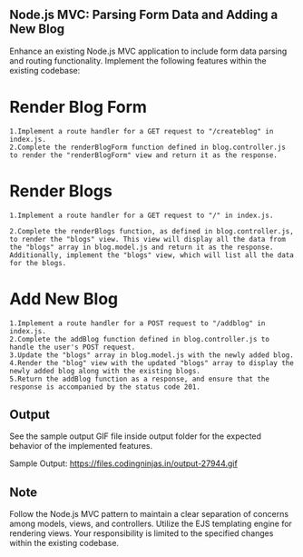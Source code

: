 ## Node.js MVC: Parsing Form Data and Adding a New Blog

Enhance an existing Node.js MVC application to include form data parsing and routing functionality. Implement the following features within the existing codebase:

# Render Blog Form

    1.Implement a route handler for a GET request to "/createblog" in index.js.
    2.Complete the renderBlogForm function defined in blog.controller.js to render the "renderBlogForm" view and return it as the response.

# Render Blogs

    1.Implement a route handler for a GET request to "/" in index.js.

    2.Complete the renderBlogs function, as defined in blog.controller.js, to render the "blogs" view. This view will display all the data from the "blogs" array in blog.model.js and return it as the response.
    Additionally, implement the "blogs" view, which will list all the data for the blogs.

# Add New Blog

    1.Implement a route handler for a POST request to "/addblog" in index.js.
    2.Complete the addBlog function defined in blog.controller.js to handle the user's POST request.
    3.Update the "blogs" array in blog.model.js with the newly added blog.
    4.Render the "blog" view with the updated "blogs" array to display the newly added blog along with the existing blogs.
    5.Return the addBlog function as a response, and ensure that the response is accompanied by the status code 201.

## Output

See the sample output GIF file inside output folder for the expected behavior of the implemented features.

Sample Output: https://files.codingninjas.in/output-27944.gif

## Note

Follow the Node.js MVC pattern to maintain a clear separation of concerns among models, views, and controllers. Utilize the EJS templating engine for rendering views. Your responsibility is limited to the specified changes within the existing codebase.
